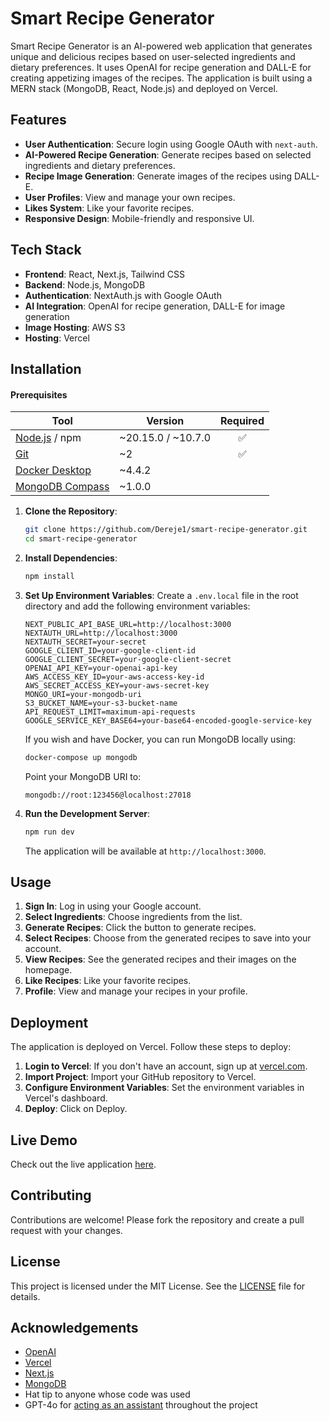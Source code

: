 # Smart Recipe Generator

Smart Recipe Generator is an AI-powered web application that generates unique and delicious recipes based on user-selected ingredients and dietary preferences. It uses OpenAI for recipe generation and DALL-E for creating appetizing images of the recipes. The application is built using a MERN stack (MongoDB, React, Node.js) and deployed on Vercel.

## Features

- **User Authentication**: Secure login using Google OAuth with `next-auth`.
- **AI-Powered Recipe Generation**: Generate recipes based on selected ingredients and dietary preferences.
- **Recipe Image Generation**: Generate images of the recipes using DALL-E.
- **User Profiles**: View and manage your own recipes.
- **Likes System**: Like your favorite recipes.
- **Responsive Design**: Mobile-friendly and responsive UI.

## Tech Stack

- **Frontend**: React, Next.js, Tailwind CSS
- **Backend**: Node.js, MongoDB
- **Authentication**: NextAuth.js with Google OAuth
- **AI Integration**: OpenAI for recipe generation, DALL-E for image generation
- **Image Hosting**: AWS S3
- **Hosting**: Vercel

## Installation

#### Prerequisites

| Tool                                       | Version   | Required                         |
|------------------------------------------|---------|:-------------------------------:|
| [Node.js](https://nodejs.org/) / npm       | ~20.15.0 / ~10.7.0 | ✅ |
| [Git](https://git-scm.com/)                | ~2        | ✅ |
| [Docker Desktop](https://www.docker.com/products/docker-desktop) | ~4.4.2 | |
| [MongoDB Compass](https://www.mongodb.com/products/compass) | ~1.0.0 | |

1. **Clone the Repository**:
    ```bash
    git clone https://github.com/Dereje1/smart-recipe-generator.git
    cd smart-recipe-generator
    ```

2. **Install Dependencies**:
    ```bash
    npm install
    ```

3. **Set Up Environment Variables**:
    Create a `.env.local` file in the root directory and add the following environment variables:
    ```env
    NEXT_PUBLIC_API_BASE_URL=http://localhost:3000
    NEXTAUTH_URL=http://localhost:3000
    NEXTAUTH_SECRET=your-secret
    GOOGLE_CLIENT_ID=your-google-client-id
    GOOGLE_CLIENT_SECRET=your-google-client-secret
    OPENAI_API_KEY=your-openai-api-key
    AWS_ACCESS_KEY_ID=your-aws-access-key-id
    AWS_SECRET_ACCESS_KEY=your-aws-secret-key
    MONGO_URI=your-mongodb-uri
    S3_BUCKET_NAME=your-s3-bucket-name
    API_REQUEST_LIMIT=maximum-api-requests
    GOOGLE_SERVICE_KEY_BASE64=your-base64-encoded-google-service-key
    ```

    If you wish and have Docker, you can run MongoDB locally using:
    ```bash
    docker-compose up mongodb
    ```
    Point your MongoDB URI to:
    ```env
    mongodb://root:123456@localhost:27018
    ```

4. **Run the Development Server**:
    ```bash
    npm run dev
    ```

    The application will be available at `http://localhost:3000`.

## Usage

1. **Sign In**: Log in using your Google account.
2. **Select Ingredients**: Choose ingredients from the list.
3. **Generate Recipes**: Click the button to generate recipes.
4. **Select Recipes**: Choose from the generated recipes to save into your account.
5. **View Recipes**: See the generated recipes and their images on the homepage.
6. **Like Recipes**: Like your favorite recipes.
7. **Profile**: View and manage your recipes in your profile.

## Deployment

The application is deployed on Vercel. Follow these steps to deploy:

1. **Login to Vercel**: If you don't have an account, sign up at [vercel.com](https://vercel.com/).
2. **Import Project**: Import your GitHub repository to Vercel.
3. **Configure Environment Variables**: Set the environment variables in Vercel's dashboard.
4. **Deploy**: Click on Deploy.

## Live Demo
Check out the live application [here](https://smart-recipe-generator.vercel.app/).

## Contributing

Contributions are welcome! Please fork the repository and create a pull request with your changes.

## License

This project is licensed under the MIT License. See the [LICENSE](LICENSE) file for details.

## Acknowledgements

- [OpenAI](https://openai.com/)
- [Vercel](https://vercel.com/)
- [Next.js](https://nextjs.org/)
- [MongoDB](https://www.mongodb.com/)
- Hat tip to anyone whose code was used
- GPT-4o for [acting as an assistant](https://github.com/Dereje1/smart-recipe-generator/blob/main/gpt.md) throughout the project

